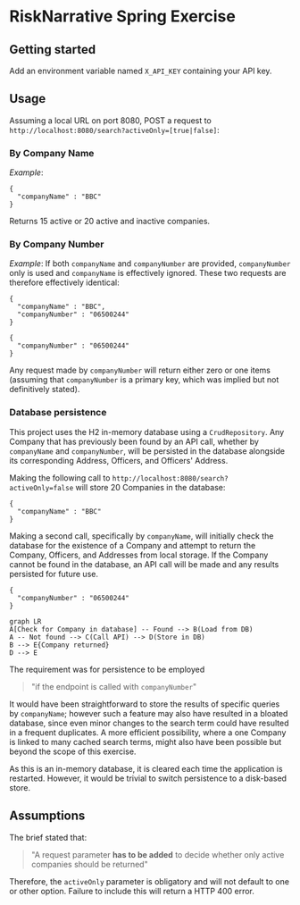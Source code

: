 # RiskNarrative Spring Exercise

## Getting started

Add an environment variable named `X_API_KEY` containing your API key.

## Usage

Assuming a local URL on port 8080, POST a request to `http://localhost:8080/search?activeOnly=[true|false]`:

### By Company Name
*Example*:

    {
      "companyName" : "BBC"
    }
Returns 15 active or 20 active and inactive companies.

### By Company Number
*Example*:
If both `companyName` and `companyNumber` are provided, `companyNumber` only is used and `companyName` is effectively ignored. These two requests are therefore effectively identical:

    {
      "companyName" : "BBC",
      "companyNumber" : "06500244"
    }

    {
      "companyNumber" : "06500244"
    }
Any request made by `companyNumber` will return either zero or one items (assuming that `companyNumber` is a primary key, which was implied but not definitively stated).

### Database persistence
This project uses the H2 in-memory database using a `CrudRepository`. Any Company that has previously been found by an API call, whether by `companyName` and `companyNumber`, will be persisted in the database alongside its corresponding Address, Officers, and Officers' Address.

Making the following call to `http://localhost:8080/search?activeOnly=false` will store 20 Companies in the database:

    {
      "companyName" : "BBC"
    }
Making a second call, specifically by `companyName`, will initially check the database for the existence of a Company and attempt to return the Company, Officers, and Addresses from local storage. If the Company cannot be found in the database, an API call will be made and any results persisted for future use.

    {
      "companyNumber" : "06500244"
    }

```mermaid
graph LR
A[Check for Company in database] -- Found --> B(Load from DB)
A -- Not found --> C(Call API) --> D(Store in DB)
B --> E{Company returned}
D --> E
```
The requirement was for persistence to be employed

> "if the endpoint is called with `companyNumber`"

It would have been straightforward to store the results of specific queries by `companyName`; however such a feature may also have resulted in a bloated database, since even minor changes to the search term could have resulted in a frequent duplicates. A more efficient possibility, where a one Company is linked to many cached search terms, might also have been possible but beyond the scope of this exercise.

As this is an in-memory database, it is cleared each time the application is restarted. However, it would be trivial to switch persistence to a disk-based store.

## Assumptions

The brief stated that:

> "A request parameter **has to be added** to decide whether only active companies should be returned"

Therefore, the `activeOnly` parameter is obligatory and will not default to one or other option. Failure to include this will return a HTTP 400 error.
